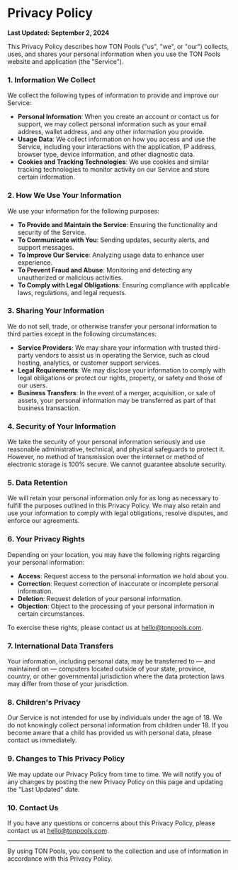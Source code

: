 # Privacy Policy

**Last Updated: September 2, 2024**

This Privacy Policy describes how TON Pools ("us", "we", or "our") collects, uses, and shares your personal information when you use the TON Pools website and application (the "Service").

### 1. Information We Collect

We collect the following types of information to provide and improve our Service:

* **Personal Information**: When you create an account or contact us for support, we may collect personal information such as your email address, wallet address, and any other information you provide.
* **Usage Data**: We collect information on how you access and use the Service, including your interactions with the application, IP address, browser type, device information, and other diagnostic data.
* **Cookies and Tracking Technologies**: We use cookies and similar tracking technologies to monitor activity on our Service and store certain information.

### 2. How We Use Your Information

We use your information for the following purposes:

* **To Provide and Maintain the Service**: Ensuring the functionality and security of the Service.
* **To Communicate with You**: Sending updates, security alerts, and support messages.
* **To Improve Our Service**: Analyzing usage data to enhance user experience.
* **To Prevent Fraud and Abuse**: Monitoring and detecting any unauthorized or malicious activities.
* **To Comply with Legal Obligations**: Ensuring compliance with applicable laws, regulations, and legal requests.

### 3. Sharing Your Information

We do not sell, trade, or otherwise transfer your personal information to third parties except in the following circumstances:

* **Service Providers**: We may share your information with trusted third-party vendors to assist us in operating the Service, such as cloud hosting, analytics, or customer support services.
* **Legal Requirements**: We may disclose your information to comply with legal obligations or protect our rights, property, or safety and those of our users.
* **Business Transfers**: In the event of a merger, acquisition, or sale of assets, your personal information may be transferred as part of that business transaction.

### 4. Security of Your Information

We take the security of your personal information seriously and use reasonable administrative, technical, and physical safeguards to protect it. However, no method of transmission over the internet or method of electronic storage is 100% secure. We cannot guarantee absolute security.

### 5. Data Retention

We will retain your personal information only for as long as necessary to fulfill the purposes outlined in this Privacy Policy. We may also retain and use your information to comply with legal obligations, resolve disputes, and enforce our agreements.

### 6. Your Privacy Rights

Depending on your location, you may have the following rights regarding your personal information:

* **Access**: Request access to the personal information we hold about you.
* **Correction**: Request correction of inaccurate or incomplete personal information.
* **Deletion**: Request deletion of your personal information.
* **Objection**: Object to the processing of your personal information in certain circumstances.

To exercise these rights, please contact us at [hello@tonpools.com](mailto:hello@tonpools.com).

### 7. International Data Transfers

Your information, including personal data, may be transferred to — and maintained on — computers located outside of your state, province, country, or other governmental jurisdiction where the data protection laws may differ from those of your jurisdiction.

### 8. Children's Privacy

Our Service is not intended for use by individuals under the age of 18. We do not knowingly collect personal information from children under 18. If you become aware that a child has provided us with personal data, please contact us immediately.

### 9. Changes to This Privacy Policy

We may update our Privacy Policy from time to time. We will notify you of any changes by posting the new Privacy Policy on this page and updating the "Last Updated" date.

### 10. Contact Us

If you have any questions or concerns about this Privacy Policy, please contact us at [hello@tonpools.com](mailto:hello@tonpools.com).

***

By using TON Pools, you consent to the collection and use of information in accordance with this Privacy Policy.
